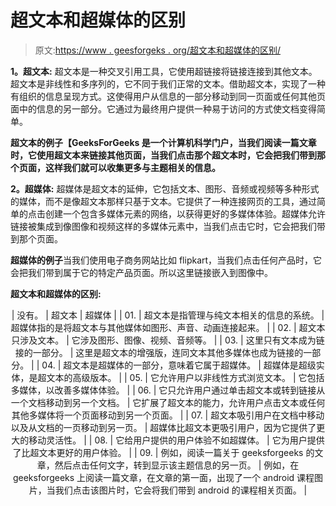 # 超文本和超媒体的区别

> 原文:[https://www . geesforgeks . org/超文本和超媒体的区别/](https://www.geeksforgeeks.org/difference-between-hypertext-and-hypermedia/)

**1。超文本:**
超文本是一种交叉引用工具，它使用超链接将链接连接到其他文本。超文本是非线性和多序列的，它不同于我们正常的文本。借助超文本，实现了一种有组织的信息呈现方式。这使得用户从信息的一部分移动到同一页面或任何其他页面中的信息的另一部分。它通过为最终用户提供一种易于访问的方式使文档变得简单。

**超文本的例子【GeeksForGeeks 是一个计算机科学门户，当我们阅读一篇文章时，它使用超文本来链接其他页面，当我们点击那个超文本时，它会把我们带到那个页面，这样我们就可以收集更多与主题相关的信息。**

**2。超媒体:**
超媒体是超文本的延伸，它包括文本、图形、音频或视频等多种形式的媒体，而不是像超文本那样只基于文本。它提供了一种连接网页的工具，通过简单的点击创建一个包含多媒体元素的网络，以获得更好的多媒体体验。超媒体允许链接被集成到像图像和视频这样的多媒体元素中，当我们点击它时，它会把我们带到那个页面。

**超媒体的例子**当我们使用电子商务网站比如 flipkart，当我们点击任何产品时，它会把我们带到属于它的特定产品页面。所以这里链接嵌入到图像中。

**超文本和超媒体的区别:**

<center>

| 没有。 | 超文本 | 超媒体 |
| 01. | 超文本是指管理与纯文本相关的信息的系统。 | 超媒体指的是将超文本与其他媒体如图形、声音、动画连接起来。 |
| 02. | 超文本只涉及文本。 | 它涉及图形、图像、视频、音频等。 |
| 03. | 这里只有文本成为链接的一部分。 | 这里是超文本的增强版，连同文本其他多媒体也成为链接的一部分。 |
| 04. | 超文本是超媒体的一部分，意味着它属于超媒体。 | 超媒体是超级实体，是超文本的高级版本。 |
| 05. | 它允许用户以非线性方式浏览文本。 | 它包括多媒体，以改善多媒体体验。 |
| 06. | 它只允许用户通过单击超文本或转到链接从一个文档移动到另一个文档。 | 它扩展了超文本的能力，允许用户点击文本或任何其他多媒体将一个页面移动到另一个页面。 |
| 07. | 超文本吸引用户在文档中移动以及从文档的一页移动到另一页。 | 超媒体比超文本更吸引用户，因为它提供了更大的移动灵活性。 |
| 08. | 它给用户提供的用户体验不如超媒体。 | 它为用户提供了比超文本更好的用户体验。 |
| 09. | 例如，阅读一篇关于 geeksforgeeks 的文章，然后点击任何文字，转到显示该主题信息的另一页。 | 例如，在 geeksforgeeks 上阅读一篇文章，在文章的第一面，出现了一个 android 课程图片，当我们点击该图片时，它会将我们带到 android 的课程相关页面。 |

</center>